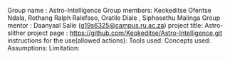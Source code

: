 Group name : Astro-Intelligence
Group members: Keokeditse Ofentse Ndala, Rothang Ralph Ralefaso, Oratile Diale , Siphosethu Malinga
Group mentor : Daanyaal Salie (g19s6325@campus.ru.ac.za)
project title: Astro-slither
project page : https://github.com/Keokeditse/Astro-Intelligence.git
instructions for the use(allowed actions): 
Tools used:
Concepts used:
Assumptions:
Limitation: 
